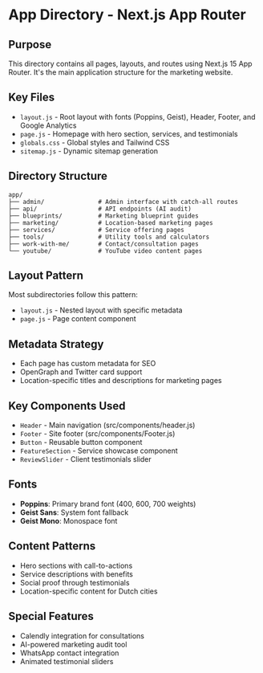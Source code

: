 # App Directory - Next.js App Router

## Purpose
This directory contains all pages, layouts, and routes using Next.js 15 App Router. It's the main application structure for the marketing website.

## Key Files
- `layout.js` - Root layout with fonts (Poppins, Geist), Header, Footer, and Google Analytics
- `page.js` - Homepage with hero section, services, and testimonials  
- `globals.css` - Global styles and Tailwind CSS
- `sitemap.js` - Dynamic sitemap generation

## Directory Structure
```
app/
├── admin/               # Admin interface with catch-all routes
├── api/                 # API endpoints (AI audit)
├── blueprints/          # Marketing blueprint guides
├── marketing/           # Location-based marketing pages
├── services/            # Service offering pages
├── tools/               # Utility tools and calculators
├── work-with-me/        # Contact/consultation pages
└── youtube/             # YouTube video content pages
```

## Layout Pattern
Most subdirectories follow this pattern:
- `layout.js` - Nested layout with specific metadata
- `page.js` - Page content component

## Metadata Strategy
- Each page has custom metadata for SEO
- OpenGraph and Twitter card support
- Location-specific titles and descriptions for marketing pages

## Key Components Used
- `Header` - Main navigation (src/components/header.js)
- `Footer` - Site footer (src/components/Footer.js)
- `Button` - Reusable button component
- `FeatureSection` - Service showcase component
- `ReviewSlider` - Client testimonials slider

## Fonts
- **Poppins**: Primary brand font (400, 600, 700 weights)
- **Geist Sans**: System font fallback
- **Geist Mono**: Monospace font

## Content Patterns
- Hero sections with call-to-actions
- Service descriptions with benefits
- Social proof through testimonials
- Location-specific content for Dutch cities

## Special Features
- Calendly integration for consultations
- AI-powered marketing audit tool
- WhatsApp contact integration
- Animated testimonial sliders